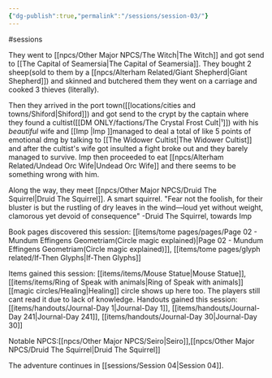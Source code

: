 ```yaml
---
{"dg-publish":true,"permalink":"/sessions/session-03/"}
---
```


#sessions

They went to [[npcs/Other Major NPCS/The Witch\|The Witch]] and got send to [[The Capital of Seamersia\|The Capital of Seamersia]].
They bought 2 sheep(sold to them by a [[npcs/Alterham Related/Giant Shepherd\|Giant Shepherd]]) and skinned and butchered them they went on a carriage and cooked 3 thieves (literally).

Then they arrived in the port town([[locations/cities and towns/Shiford\|Shiford]]) and got send to the crypt by the captain where they found a cultist([[DM ONLY/factions/The Crystal Frost Cult\|¹]]) with his _beautiful_ wife and [[Imp \|Imp ]]managed to deal a total of like 5 points of emotional dmg by talking to [[The Widower Cultist\|The Widower Cultist]] and after the cultist's wife got insulted a fight broke out and they barely managed to survive. 
Imp then proceeded to eat [[npcs/Alterham Related/Undead Orc Wife\|Undead Orc Wife]] and there seems to be something wrong with him.

Along the way, they meet [[npcs/Other Major NPCS/Druid The Squirrel\|Druid The Squirrel]]. A smart squirrel.
"Fear not the foolish, for their bluster is but the rustling of dry leaves in the wind—loud yet without weight, clamorous yet devoid of consequence" -Druid The Squirrel, towards Imp

Book pages discovered this session: [[items/tome pages/pages/Page 02 - Mundum Effingens Geometriam(Circle magic explained)\|Page 02 - Mundum Effingens Geometriam(Circle magic explained)]], [[items/tome pages/glyph related/If-Then Glyphs\|If-Then Glyphs]]

Items gained this session: [[items/items/Mouse Statue\|Mouse Statue]], [[items/items/Ring of Speak with animals\|Ring of Speak with animals]]
[[magic circles/Healing\|Healing]] circle shows up here too. The players still cant read it due to lack of knowledge.
Handouts gained this session: [[items/handouts/Journal-Day 1\|Journal-Day 1]],  [[items/handouts/Journal-Day 241\|Journal-Day 241]],  [[items/handouts/Journal-Day 30\|Journal-Day 30]]

Notable NPCS:[[npcs/Other Major NPCS/Seiro\|Seiro]],[[npcs/Other Major NPCS/Druid The Squirrel\|Druid The Squirrel]]


The adventure continues in [[sessions/Session 04\|Session 04]].